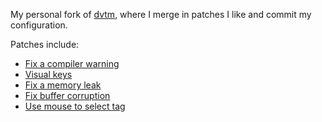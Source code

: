 My personal fork of [dvtm](https://github.com/martanne/dvtm), where I merge in
patches I like and commit my configuration.

Patches include:

- [Fix a compiler warning](https://github.com/martanne/dvtm/issues/64)
- [Visual keys](https://github.com/martanne/dvtm/pull/28)
- [Fix a memory leak](https://github.com/martanne/dvtm/pull/76)
- [Fix buffer corruption](https://github.com/martanne/dvtm/pull/86)
- [Use mouse to select tag](https://github.com/martanne/dvtm/pull/90)

